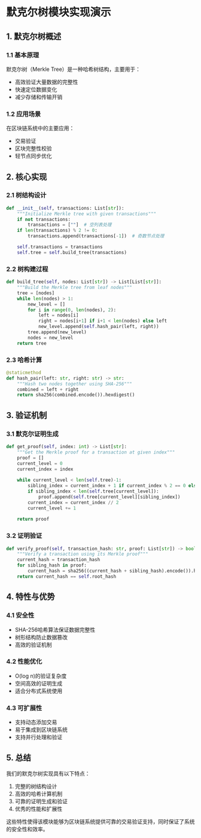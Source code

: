 # 默克尔树模块实现演示

## 1. 默克尔树概述

### 1.1 基本原理
默克尔树（Merkle Tree）是一种哈希树结构，主要用于：
- 高效验证大量数据的完整性
- 快速定位数据变化
- 减少存储和传输开销

### 1.2 应用场景
在区块链系统中的主要应用：
- 交易验证
- 区块完整性校验
- 轻节点同步优化

## 2. 核心实现

### 2.1 树结构设计
```python
def __init__(self, transactions: List[str]):
    """Initialize Merkle tree with given transactions"""
    if not transactions:
        transactions = [""]  # 空列表处理
    if len(transactions) % 2 != 0:
        transactions.append(transactions[-1])  # 奇数节点处理

    self.transactions = transactions
    self.tree = self.build_tree(transactions)
```

### 2.2 树构建过程
```python
def build_tree(self, nodes: List[str]) -> List[List[str]]:
    """Build the Merkle tree from leaf nodes"""
    tree = [nodes]
    while len(nodes) > 1:
        new_level = []
        for i in range(0, len(nodes), 2):
            left = nodes[i]
            right = nodes[i+1] if i+1 < len(nodes) else left
            new_level.append(self.hash_pair(left, right))
        tree.append(new_level)
        nodes = new_level
    return tree
```

### 2.3 哈希计算
```python
@staticmethod
def hash_pair(left: str, right: str) -> str:
    """Hash two nodes together using SHA-256"""
    combined = left + right
    return sha256(combined.encode()).hexdigest()
```

## 3. 验证机制

### 3.1 默克尔证明生成
```python
def get_proof(self, index: int) -> List[str]:
    """Get the Merkle proof for a transaction at given index"""
    proof = []
    current_level = 0
    current_index = index
    
    while current_level < len(self.tree)-1:
        sibling_index = current_index + 1 if current_index % 2 == 0 else current_index - 1
        if sibling_index < len(self.tree[current_level]):
            proof.append(self.tree[current_level][sibling_index])
        current_index = current_index // 2
        current_level += 1
    
    return proof
```

### 3.2 证明验证
```python
def verify_proof(self, transaction_hash: str, proof: List[str]) -> bool:
    """Verify a transaction using its Merkle proof"""
    current_hash = transaction_hash
    for sibling_hash in proof:
        current_hash = sha256((current_hash + sibling_hash).encode()).hexdigest()
    return current_hash == self.root_hash
```

## 4. 特性与优势

### 4.1 安全性
- SHA-256哈希算法保证数据完整性
- 树形结构防止数据篡改
- 高效的验证机制

### 4.2 性能优化
- O(log n)的验证复杂度
- 空间高效的证明生成
- 适合分布式系统使用

### 4.3 可扩展性
- 支持动态添加交易
- 易于集成到区块链系统
- 支持并行处理和验证

## 5. 总结

我们的默克尔树实现具有以下特点：
1. 完整的树结构设计
2. 高效的哈希计算机制
3. 可靠的证明生成和验证
4. 优秀的性能和扩展性

这些特性使得该模块能够为区块链系统提供可靠的交易验证支持，同时保证了系统的安全性和效率。